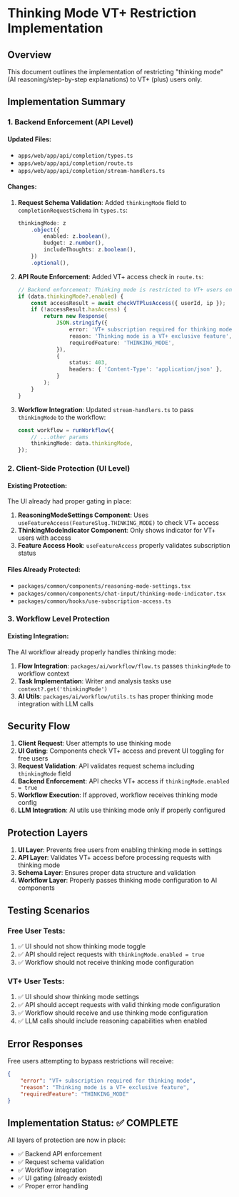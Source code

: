 # Thinking Mode VT+ Restriction Implementation

## Overview

This document outlines the implementation of restricting "thinking mode" (AI reasoning/step-by-step explanations) to VT+ (plus) users only.

## Implementation Summary

### 1. Backend Enforcement (API Level)

#### Updated Files:

- `apps/web/app/api/completion/types.ts`
- `apps/web/app/api/completion/route.ts`
- `apps/web/app/api/completion/stream-handlers.ts`

#### Changes:

1. **Request Schema Validation**: Added `thinkingMode` field to `completionRequestSchema` in `types.ts`:

    ```typescript
    thinkingMode: z
        .object({
            enabled: z.boolean(),
            budget: z.number(),
            includeThoughts: z.boolean(),
        })
        .optional(),
    ```

2. **API Route Enforcement**: Added VT+ access check in `route.ts`:

    ```typescript
    // Backend enforcement: Thinking mode is restricted to VT+ users only
    if (data.thinkingMode?.enabled) {
        const accessResult = await checkVTPlusAccess({ userId, ip });
        if (!accessResult.hasAccess) {
            return new Response(
                JSON.stringify({
                    error: 'VT+ subscription required for thinking mode',
                    reason: 'Thinking mode is a VT+ exclusive feature',
                    requiredFeature: 'THINKING_MODE',
                }),
                {
                    status: 403,
                    headers: { 'Content-Type': 'application/json' },
                }
            );
        }
    }
    ```

3. **Workflow Integration**: Updated `stream-handlers.ts` to pass `thinkingMode` to the workflow:
    ```typescript
    const workflow = runWorkflow({
        // ...other params
        thinkingMode: data.thinkingMode,
    });
    ```

### 2. Client-Side Protection (UI Level)

#### Existing Protection:

The UI already had proper gating in place:

1. **ReasoningModeSettings Component**: Uses `useFeatureAccess(FeatureSlug.THINKING_MODE)` to check VT+ access
2. **ThinkingModeIndicator Component**: Only shows indicator for VT+ users with access
3. **Feature Access Hook**: `useFeatureAccess` properly validates subscription status

#### Files Already Protected:

- `packages/common/components/reasoning-mode-settings.tsx`
- `packages/common/components/chat-input/thinking-mode-indicator.tsx`
- `packages/common/hooks/use-subscription-access.ts`

### 3. Workflow Level Protection

#### Existing Integration:

The AI workflow already properly handles thinking mode:

1. **Flow Integration**: `packages/ai/workflow/flow.ts` passes `thinkingMode` to workflow context
2. **Task Implementation**: Writer and analysis tasks use `context?.get('thinkingMode')`
3. **AI Utils**: `packages/ai/workflow/utils.ts` has proper thinking mode integration with LLM calls

## Security Flow

1. **Client Request**: User attempts to use thinking mode
2. **UI Gating**: Components check VT+ access and prevent UI toggling for free users
3. **Request Validation**: API validates request schema including `thinkingMode` field
4. **Backend Enforcement**: API checks VT+ access if `thinkingMode.enabled = true`
5. **Workflow Execution**: If approved, workflow receives thinking mode config
6. **LLM Integration**: AI utils use thinking mode only if properly configured

## Protection Layers

1. **UI Layer**: Prevents free users from enabling thinking mode in settings
2. **API Layer**: Validates VT+ access before processing requests with thinking mode
3. **Schema Layer**: Ensures proper data structure and validation
4. **Workflow Layer**: Properly passes thinking mode configuration to AI components

## Testing Scenarios

### Free User Tests:

1. ✅ UI should not show thinking mode toggle
2. ✅ API should reject requests with `thinkingMode.enabled = true`
3. ✅ Workflow should not receive thinking mode configuration

### VT+ User Tests:

1. ✅ UI should show thinking mode settings
2. ✅ API should accept requests with valid thinking mode configuration
3. ✅ Workflow should receive and use thinking mode configuration
4. ✅ LLM calls should include reasoning capabilities when enabled

## Error Responses

Free users attempting to bypass restrictions will receive:

```json
{
    "error": "VT+ subscription required for thinking mode",
    "reason": "Thinking mode is a VT+ exclusive feature",
    "requiredFeature": "THINKING_MODE"
}
```

## Implementation Status: ✅ COMPLETE

All layers of protection are now in place:

- ✅ Backend API enforcement
- ✅ Request schema validation
- ✅ Workflow integration
- ✅ UI gating (already existed)
- ✅ Proper error handling
